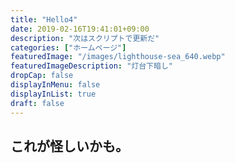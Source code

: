 ```yaml
---
title: "Hello4"
date: 2019-02-16T19:41:01+09:00
description: "次はスクリプトで更新だ"
categories: ["ホームページ"]
featuredImage: "/images/lighthouse-sea_640.webp"
featuredImageDescription: "灯台下暗し"
dropCap: false
displayInMenu: false
displayInList: true
draft: false
---
```

## これが怪しいかも。

